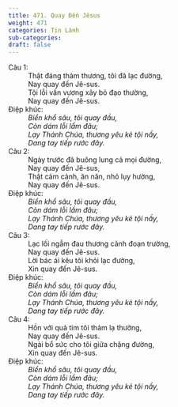 ```yaml
---
title: 471. Quay Đến Jêsus
weight: 471
categories: Tin Lành
sub-categories: 
draft: false
---
```

<dl><dt>Câu 1:</dt><dd data-verse="1">Thật đáng thảm thương, tôi đã lạc đường, <br/>Nay quay đến Jê-sus. <br/>Tội lỗi vấn vương xây bỏ đạo thường, <br/>Nay quay đến Jê-sus. </dd><dt>Điệp khúc:</dt><dd data-chorus="1"><em>Biển khổ sâu, tôi quay đầu, <br/>Còn dám lỗi lầm đâu; <br/>Lạy Thánh Chúa, thương yêu kẻ tội nầy, <br/>Dang tay tiếp rước đây. </em></dd><dt>Câu 2:</dt><dd data-verse="2">Ngày trước đã buông lung cả mọi đường, <br/>Nay quay đến Jê-sus, <br/>Thật cảm cảnh, ăn năn, nhỏ lụy hường, <br/>Nay quay đến Jê-sus. </dd><dt>Điệp khúc:</dt><dd data-chorus="1"><em>Biển khổ sâu, tôi quay đầu, <br/>Còn dám lỗi lầm đâu; <br/>Lạy Thánh Chúa, thương yêu kẻ tội nầy, <br/>Dang tay tiếp rước đây. </em></dd><dt>Câu 3:</dt><dd data-verse="3">Lạc lối ngẫm đau thương cảnh đoạn trường, <br/>Nay quay đến Jê-sus. <br/>Lời bác ái kêu tôi khỏi lạc đường, <br/>Xin quay đến Jê-sus. </dd><dt>Điệp khúc:</dt><dd data-chorus="1"><em>Biển khổ sâu, tôi quay đầu, <br/>Còn dám lỗi lầm đâu; <br/>Lạy Thánh Chúa, thương yêu kẻ tội nầy, <br/>Dang tay tiếp rước đây. </em></dd><dt>Câu 4:</dt><dd data-verse="4">Hồn với quả tim tôi thảm lạ thường, <br/>Nay quay đến Jê-sus. <br/>Ngài bổ sức cho tôi giữa chặng đường, <br/>Xin quay đến Jê-sus. </dd><dt>Điệp khúc:</dt><dd data-chorus="1"><em>Biển khổ sâu, tôi quay đầu, <br/>Còn dám lỗi lầm đâu; <br/>Lạy Thánh Chúa, thương yêu kẻ tội nầy, <br/>Dang tay tiếp rước đây. </em></dd></dl>